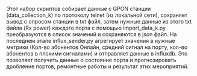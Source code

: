 Этот набор скриптов собирает данные с GPON станции (data_collection_k) по протоколу telnet (из локальной сети),
сохраняет вывод с опросом станции в txt файл, затем нужные данные из этого txt файла (Rx power) каждого порта
с помощью import_data_k.py преобразуются в список значений и сохраняются в json файл.
На последнем этапе influx_sender.py агрегирует значения в нужные метрики
(Кол-во абонентов Онлайн, средний сигнал на порту, кол-во абонентов в плохими сигналами)
и отправляет данные в influxdb.
Это позволяет получить данные о состояние порта и прогнозировать дробление портов,
ремонтные работы и результат этих мероприятий.
